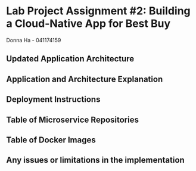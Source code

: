 # Lab Project Assignment #2: Building a Cloud-Native App for Best Buy
Donna Ha - 041174159

## Updated Application Architecture

## Application and Architecture Explanation

## Deployment Instructions

## Table of Microservice Repositories

## Table of Docker Images

## Any issues or limitations in the implementation




